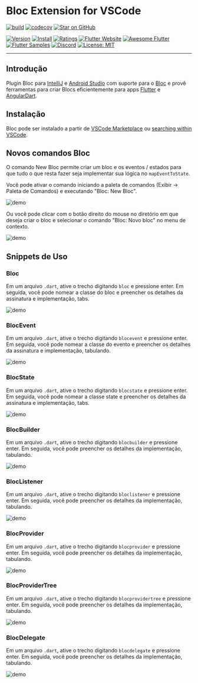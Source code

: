 # Bloc Extension for VSCode

[![build](https://github.com/felangel/bloc/workflows/build/badge.svg)](https://github.com/felangel/bloc/actions)
[![codecov](https://codecov.io/gh/felangel/Bloc/branch/master/graph/badge.svg)](https://codecov.io/gh/felangel/bloc)
[![Star on GitHub](https://img.shields.io/github/stars/felangel/bloc.svg?style=flat&logo=github&colorB=deeppink&label=Stars)](https://github.com/felangel/bloc)

[![Version](https://vsmarketplacebadge.apphb.com/version-short/FelixAngelov.bloc.svg)](https://marketplace.visualstudio.com/items?itemName=FelixAngelov.bloc)
[![Install](https://vsmarketplacebadge.apphb.com/installs-short/FelixAngelov.bloc.svg)](https://marketplace.visualstudio.com/items?itemName=FelixAngelov.bloc)
[![Ratings](https://vsmarketplacebadge.apphb.com/rating-short/FelixAngelov.bloc.svg)](https://marketplace.visualstudio.com/items?itemName=FelixAngelov.bloc)
[![Flutter Website](https://img.shields.io/badge/Flutter-Website-deepskyblue.svg)](https://flutter.dev/docs/development/data-and-backend/state-mgmt/options#bloc--rx)
[![Awesome Flutter](https://img.shields.io/badge/Awesome-Flutter-blue.svg?longCache=true)](https://github.com/Solido/awesome-flutter#standard)
[![Flutter Samples](https://img.shields.io/badge/Flutter-Samples-teal.svg?longCache=true)](http://fluttersamples.com)
[![Discord](https://img.shields.io/discord/649708778631200778.svg?logo=discord&color=blue)](https://discord.gg/Hc5KD3g)
[![License: MIT](https://img.shields.io/badge/License-MIT-purple.svg)](https://opensource.org/licenses/MIT)

---

## Introdução

Plugin Bloc para [IntelliJ](https://www.jetbrains.com/idea/) e [Android Studio](https://developer.android.com/studio/) com suporte para o [Bloc](https://bloclibrary.dev) e provê ferramentas para criar Blocs eficientemente para apps [Flutter](https://flutter.dev/) e [AngularDart](https://angulardart.dev/).

## Instalação

Bloc pode ser instalado a partir de [VSCode Marketplace](https://marketplace.visualstudio.com/items?itemName=FelixAngelov.bloc) ou [searching within VSCode](https://code.visualstudio.com/docs/editor/extension-gallery#_search-for-an-extension).

## Novos comandos Bloc

O comando New Bloc permite criar um bloc e os eventos / estados para que tudo o que resta fazer seja implementar sua lógica no `mapEventToState`.

Você pode ativar o comando iniciando a paleta de comandos (Exibir -> Paleta de Comandos) e executando "Bloc: New Bloc".

![demo](https://raw.githubusercontent.com/felangel/bloc/master/extensions/vscode/assets/new-bloc-usage-1.gif)

Ou você pode clicar com o botão direito do mouse no diretório em que deseja criar o bloc e selecionar o comando "Bloc: Novo bloc" no menu de contexto.

![demo](https://raw.githubusercontent.com/felangel/bloc/master/extensions/vscode/assets/new-bloc-usage-2.gif)

## Snippets de Uso

### Bloc

Em um arquivo `.dart`, ative o trecho digitando `bloc` e pressione enter. Em seguida, você pode nomear a classe do bloc e preencher os detalhes da assinatura e implementação, tabs.

![demo](https://raw.githubusercontent.com/felangel/bloc/master/extensions/vscode/assets/bloc-snippet-usage.gif)

### BlocEvent

Em um arquivo `.dart`, ative o trecho digitando `blocevent` e pressione enter. Em seguida, você pode nomear a classe do evento e preencher os detalhes da assinatura e implementação, tabulando.

![demo](https://raw.githubusercontent.com/felangel/bloc/master/extensions/vscode/assets/blocevent-snippet-usage.gif)

### BlocState

Em um arquivo `.dart`, ative o trecho digitando `blocstate` e pressione enter. Em seguida, você pode nomear a classe state e preencher os detalhes da assinatura e implementação, tabs.

![demo](https://raw.githubusercontent.com/felangel/bloc/master/extensions/vscode/assets/blocstate-snippet-usage.gif)

### BlocBuilder

Em um arquivo `.dart`, ative o trecho digitando `blocbuilder` e pressione enter. Em seguida, você pode preencher os detalhes da implementação, tabulando.

![demo](https://raw.githubusercontent.com/felangel/bloc/master/extensions/vscode/assets/blocbuilder-snippet-usage.gif)

### BlocListener

Em um arquivo `.dart`, ative o trecho digitando `bloclistener` e pressione enter. Em seguida, você pode preencher os detalhes da implementação, tabulando.

![demo](https://raw.githubusercontent.com/felangel/bloc/master/extensions/vscode/assets/bloclistener-snippet-usage.gif)

### BlocProvider

Em um arquivo `.dart`, ative o trecho digitando `blocprovider` e pressione enter. Em seguida, você pode preencher os detalhes da implementação, tabulando.

![demo](https://raw.githubusercontent.com/felangel/bloc/master/extensions/vscode/assets/blocprovider-snippet-usage.gif)

### BlocProviderTree

Em um arquivo `.dart`, ative o trecho digitando `blocprovidertree` e pressione enter. Em seguida, você pode preencher os detalhes da implementação, tabulando.

![demo](https://raw.githubusercontent.com/felangel/bloc/master/extensions/vscode/assets/blocprovidertree-snippet-usage.gif)

### BlocDelegate

Em um arquivo `.dart`, ative o trecho digitando `blocdelegate` e pressione enter. Em seguida, você pode preencher os detalhes da implementação, tabulando.

![demo](https://raw.githubusercontent.com/felangel/bloc/master/extensions/vscode/assets/blocdelegate-snippet-usage.gif)
